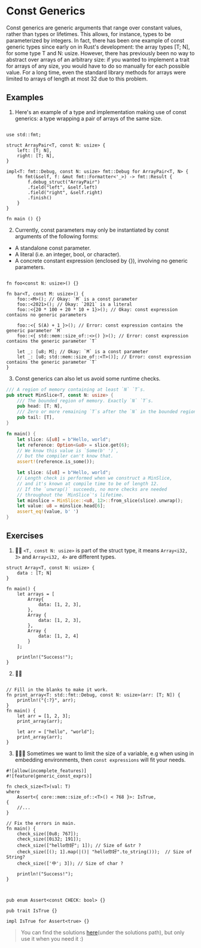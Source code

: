 # Const Generics
Const generics are generic arguments that range over constant values, rather than types or lifetimes. This allows, for instance, types to be parameterized by integers. In fact, there has been one example of const generic types since early on in Rust's development: the array types [T; N], for some type T and N: usize. However, there has previously been no way to abstract over arrays of an arbitrary size: if you wanted to implement a trait for arrays of any size, you would have to do so manually for each possible value. For a long time, even the standard library methods for arrays were limited to arrays of length at most 32 due to this problem.

## Examples
1. Here's an example of a type and implementation making use of const generics: a type wrapping a pair of arrays of the same size.
```rust,editable

use std::fmt;

struct ArrayPair<T, const N: usize> {
    left: [T; N],
    right: [T; N],
}

impl<T: fmt::Debug, const N: usize> fmt::Debug for ArrayPair<T, N> {
    fn fmt(&self, f: &mut fmt::Formatter<'_>) -> fmt::Result {
        f.debug_struct("ArrayPair")
        .field("left", &self.left)
        .field("right", &self.right)
        .finish()
    }
}

fn main () {}
```

2. Currently, const parameters may only be instantiated by const arguments of the following forms:

- A standalone const parameter.
- A literal (i.e. an integer, bool, or character).
- A concrete constant expression (enclosed by {}), involving no generic parameters.
  
```rust,editable

fn foo<const N: usize>() {}

fn bar<T, const M: usize>() {
    foo::<M>(); // Okay: `M` is a const parameter
    foo::<2021>(); // Okay: `2021` is a literal
    foo::<{20 * 100 + 20 * 10 + 1}>(); // Okay: const expression contains no generic parameters
    
    foo::<{ S(A) + 1 }>(); // Error: const expression contains the generic parameter `M`
    foo::<{ std::mem::size_of::<>() }>(); // Error: const expression contains the generic parameter `T`
    
    let _: [u8; M]; // Okay: `M` is a const parameter
    let _: [u8; std::mem::size_of::<T>()]; // Error: const expression contains the generic parameter `T`
}

```

3. Const generics can also let us avoid some runtime checks.
```rust
/// A region of memory containing at least `N` `T`s.
pub struct MinSlice<T, const N: usize> {
    /// The bounded region of memory. Exactly `N` `T`s.
    pub head: [T; N],
    /// Zero or more remaining `T`s after the `N` in the bounded region.
    pub tail: [T],
}

fn main() {
    let slice: &[u8] = b"Hello, world";
    let reference: Option<&u8> = slice.get(6);
    // We know this value is `Some(b' ')`,
    // but the compiler can't know that.
    assert!(reference.is_some());

    let slice: &[u8] = b"Hello, world";
    // Length check is performed when we construct a MinSlice,
    // and it's known at compile time to be of length 12.
    // If the `unwrap()` succeeds, no more checks are needed
    // throughout the `MinSlice`'s lifetime.
    let minslice = MinSlice::<u8, 12>::from_slice(slice).unwrap();
    let value: u8 = minslice.head[6];
    assert_eq!(value, b' ')
}
```


## Exercises
1. 🌟🌟 `<T, const N: usize>` is part of the struct type, it means `Array<i32, 3>` and `Array<i32, 4>` are different types.
   
```rust,editable
struct Array<T, const N: usize> {
    data : [T; N]
}

fn main() {
    let arrays = [
        Array{
            data: [1, 2, 3],
        },
        Array {
            data: [1, 2, 3],
        },
        Array {
            data: [1, 2, 4]
        }
    ];

    println!("Success!");
}
```

2. 🌟🌟 
```rust,editable

// Fill in the blanks to make it work.
fn print_array<T: std::fmt::Debug, const N: usize>(arr: [T; N]) {
    println!("{:?}", arr);
}
fn main() {
    let arr = [1, 2, 3];
    print_array(arr);

    let arr = ["hello", "world"];
    print_array(arr);
}
```

3. 🌟🌟🌟 Sometimes we want to limit the size of a variable, e.g when using in embedding environments, then `const expressions` will fit your needs.
   
```rust,editable
#![allow(incomplete_features)]
#![feature(generic_const_exprs)]

fn check_size<T>(val: T)
where
    Assert<{ core::mem::size_of::<T>() < 768 }>: IsTrue,
{
    //...
}

// Fix the errors in main.
fn main() {
    check_size([0u8; 767]); 
    check_size([0i32; 191]);
    check_size(["hello你好"; 1]); // Size of &str ?
    check_size([(); 1].map(|()| "hello你好".to_string()));  // Size of String?
    check_size(['中'; 3]); // Size of char ?

    println!("Success!");
}



pub enum Assert<const CHECK: bool> {}

pub trait IsTrue {}

impl IsTrue for Assert<true> {}
```

> You can find the solutions [here](https://github.com/sunface/rust-by-practice)(under the solutions path), but only use it when you need it :)